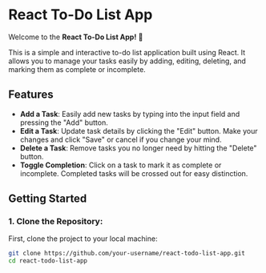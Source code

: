 # React To-Do List App

Welcome to the **React To-Do List App!** 🎉

This is a simple and interactive to-do list application built using React. It allows you to manage your tasks easily by adding, editing, deleting, and marking them as complete or incomplete.

## Features
- **Add a Task**: Easily add new tasks by typing into the input field and pressing the "Add" button.
- **Edit a Task**: Update task details by clicking the "Edit" button. Make your changes and click "Save" or cancel if you change your mind.
- **Delete a Task**: Remove tasks you no longer need by hitting the "Delete" button.
- **Toggle Completion**: Click on a task to mark it as complete or incomplete. Completed tasks will be crossed out for easy distinction.

## Getting Started

### 1. Clone the Repository:
First, clone the project to your local machine:

```bash
git clone https://github.com/your-username/react-todo-list-app.git
cd react-todo-list-app
